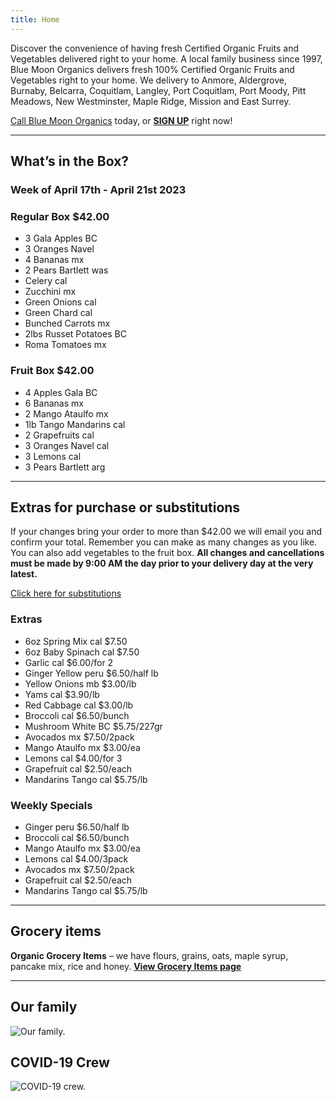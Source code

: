 ```yaml
---
title: Home
---
```


Discover the convenience of having fresh Certified Organic Fruits and Vegetables delivered right to your home. A local family business since 1997, Blue Moon Organics delivers fresh 100% Certified Organic Fruits and Vegetables right to your home. We delivery to Anmore, Aldergrove, Burnaby, Belcarra, Coquitlam, Langley, Port Coquitlam, Port Moody, Pitt Meadows, New Westminster, Maple Ridge, Mission and East Surrey.

[Call Blue Moon Organics](/contact) today, or **[SIGN UP](/sign-up)** right now!

***

## What’s in the Box?

### **Week of April 17th - April 21st 2023**

### Regular Box $42.00

* 3 Gala Apples  BC
* 3 Oranges Navel
* 4 Bananas  mx
* 2 Pears Bartlett  was
* Celery  cal
* Zucchini  mx
* Green Onions  cal
* Green Chard  cal
* Bunched Carrots  mx
* 2lbs Russet Potatoes  BC
* Roma Tomatoes  mx

### Fruit Box $42.00

* 4 Apples Gala  BC
* 6 Bananas  mx
* 2 Mango Ataulfo  mx
* 1lb Tango Mandarins  cal
* 2 Grapefruits  cal
* 3 Oranges Navel  cal
* 3 Lemons  cal
* 3 Pears Bartlett  arg

***

## Extras for purchase or substitutions

If your changes bring your order to more than $42.00 we will email you and confirm your total. Remember you can make as many changes as you like. You can also add vegetables to the fruit box. **All changes and cancellations must be made by 9:00 AM the day prior to your delivery day at the very latest.**

[Click here for substitutions](/substitutions "Click here for substitutions")

### Extras

* 6oz Spring Mix  cal   $7.50
* 6oz Baby Spinach  cal   $7.50
* Garlic  cal   $6.00/for 2
* Ginger Yellow  peru  $6.50/half lb
* Yellow Onions  mb   $3.00/lb
* Yams  cal   $3.90/lb
* Red Cabbage  cal   $3.00/lb
* Broccoli  cal   $6.50/bunch
* Mushroom White  BC    $5.75/227gr
* Avocados  mx   $7.50/2pack
* Mango Ataulfo  mx  $3.00/ea
* Lemons  cal   $4.00/for 3
* Grapefruit  cal    $2.50/each
* Mandarins Tango  cal   $5.75/lb

### Weekly Specials

* Ginger  peru   $6.50/half lb
* Broccoli  cal  $6.50/bunch
* Mango Ataulfo  mx   $3.00/ea
* Lemons  cal  $4.00/3pack
* Avocados  mx  $7.50/2pack
* Grapefruit  cal    $2.50/each
* Mandarins Tango  cal   $5.75/lb

***

## Grocery items

**Organic Grocery Items** – we have flours, grains, oats, maple syrup, pancake mix, rice and honey. **[View Grocery Items page](/groceries)**

***

## Our family

![Our family.](/images/IMG_1376-copy.jpg "Our family")

## COVID-19 Crew

![COVID-19 crew.](/images/covid.jpg "COVID-19 crew")
